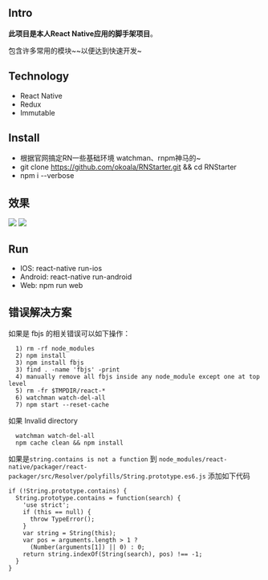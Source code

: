 ## Intro

  **此项目是本人React Native应用的脚手架项目**。

  包含许多常用的模块~~以便达到快速开发~


## Technology

  - React Native
  - Redux
  - Immutable

## Install

  - 根据官网搞定RN一些基础环境 watchman、rnpm神马的~
  - git clone https://github.com/okoala/RNStarter.git && cd RNStarter
  - npm i --verbose

## 效果

![](http://i12.tietuku.com/557aac0ec5002602.jpg)
![](http://i11.tietuku.com/907f69490fb74055.jpg)

## Run

  - IOS: react-native run-ios
  - Android: react-native run-android
  - Web: npm run web

## 错误解决方案

  如果是 fbjs 的相关错误可以如下操作：
  ```
    1) rm -rf node_modules
    2) npm install
    3) npm install fbjs
    3) find . -name 'fbjs' -print
    4) manually remove all fbjs inside any node_module except one at top level
    5) rm -fr $TMPDIR/react-*
    6) watchman watch-del-all
    7) npm start --reset-cache
  ```

  如果 Invalid directory
  ```
    watchman watch-del-all
    npm cache clean && npm install
  ```

  如果是`string.contains is not a function`
  到 `node_modules/react-native/packager/react-packager/src/Resolver/polyfills/String.prototype.es6.js`
  添加如下代码
  ```
  if (!String.prototype.contains) {
    String.prototype.contains = function(search) {
      'use strict';
      if (this == null) {
        throw TypeError();
      }
      var string = String(this);
      var pos = arguments.length > 1 ?
        (Number(arguments[1]) || 0) : 0;
      return string.indexOf(String(search), pos) !== -1;
    }
  }
  ```
